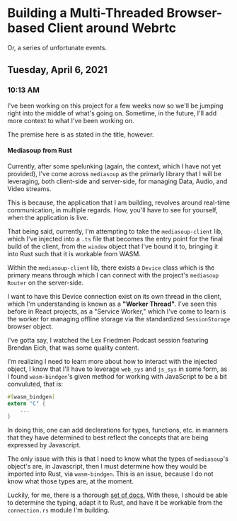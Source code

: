 # Building a Multi-Threaded Browser-based Client around Webrtc
Or, a series of unfortunate events.

## Tuesday, April 6, 2021
### 10:13 AM
I've been working on this project for a few weeks now so we'll be jumping right
into the middle of what's going on. Sometime, in the future, I'll add more
context to what I've been working on.

The premise here is as stated in the title, however.

#### Mediasoup from Rust
Currently, after some spelunking (again, the context, which I have not yet
provided), I've come across `mediasoup` as the primarly library that I will be
leveraging, both client-side and server-side, for managing Data, Audio, and
Video streams.

This is because, the application that I am building, revolves around real-time
communication, in multiple regards. How, you'll have to see for yourself, when
the application is live.

That being said, currently, I'm attempting to take the `mediasoup-client` lib,
which I've injected into a `.ts` file that becomes the entry point for the 
final build of the client, from the `window` object that I've bound it to,
bringing it into Rust such that it is workable from WASM.

Within the `mediasoup-client` lib, there exists a `Device` class which is the
primary means through which I can connect with the project's `mediasoup` 
`Router` on the server-side.

I want to have this Device connection exist on its own thread in the client,
which I'm understanding is known as a **"Worker Thread"**. I've seen this 
before in React projects, as a "Service Worker," which I've come to learn is 
the worker for managing offline storage via the standardized `SessionStorage`
browser object.

I've gotta say, I watched the Lex Friedmen Podcast session featuring Brendan
Eich, that was some quality content.

I'm realizing I need to learn more about how to interact with the injected
object, I know that I'll have to leverage `web_sys` and `js_sys` in some form,
as I found `wasm-bindgen`'s given method for working with JavaScript to be a 
bit convuluted, that is:
```rust
#[wasm_bindgen]
extern "C" {
    ...
}
``` 

In doing this, one can add declerations for types, functions, etc. in manners
that they have determined to best reflect the concepts that are being expressed
by Javascript.

The only issue with this is that I need to know what the types of `mediasoup`'s
object's are, in Javascript, then I must determine how they would be imported 
into Rust, via `wasm-bindgen`. This is an issue, because I do not know what 
those types are, at the moment.

Luckily, for me, there is a thorough [set of docs.](https://mediasoup.org/documentation/v3/mediasoup-client/api/$)
With these, I should be able to determine the typing, adapt it to Rust, and have
it be workable from the `connection.rs` module I'm building. 



